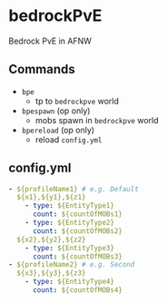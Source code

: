 # bedrockPvE
Bedrock PvE in AFNW

## Commands
- `bpe`
  - tp to `bedrockpve` world
- `bpespawn` (op only)
  - mobs spawn in `bedrockpve` world
- `bpereload` (op only)
  - reload `config.yml`

## config.yml
```yml
- ${profileName1} # e.g. Default
  ${x1},${y1},${z1}
    - type: ${EntityType1}
      count: ${countOfMOBs1}
    - type: ${EntityType2}
      count: ${countOfMOBs2}
  ${x2},${y2},${z2}
    - type: ${EntityType3}
      count: ${countOfMOBs3}
- ${profileName2} # e.g. Second
  ${x3},${y3},${z3}
    - type: ${EntityType4}
      count: ${countOfMOBs4}
```
